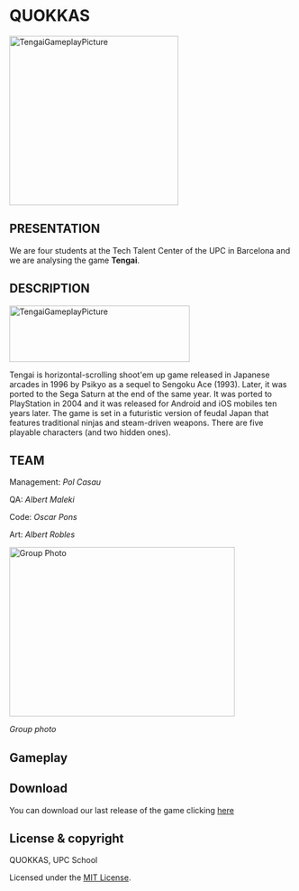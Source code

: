 # QUOKKAS

<img src="https://pbs.twimg.com/media/DXx4h0xWAAAiKg5.png" alt="TengaiGameplayPicture" width="300" height="300">

## PRESENTATION

We are four students at the Tech Talent Center of the UPC in Barcelona and we are analysing the game **Tengai**. 

## DESCRIPTION

<img src="https://i.ytimg.com/vi/pl0iWFsP34Q/maxresdefault.jpg" alt="TengaiGameplayPicture" width="320" height="100">

Tengai is horizontal-scrolling shoot'em up game released in Japanese arcades in 1996 by Psikyo as a sequel to Sengoku Ace (1993). Later, it was ported to the Sega Saturn at the end of the same year. It was ported to PlayStation in 2004 and it was released for Android and iOS mobiles ten years later. The game is set in a futuristic version of feudal Japan that features traditional ninjas and steam-driven weapons. There are five playable characters (and two hidden ones).

## TEAM

Management: _Pol Casau_

QA: _Albert Maleki_

Code: _Oscar Pons_

Art: _Albert Robles_

<img src="https://github.com/Bullseye14/TENGAI-Project1/blob/master/WIKI/Quokkas.jpg" alt="Group Photo" width="400" height="300">

_Group photo_

## Gameplay

## Download

You can download our last release of the game clicking [here](https://github.com/Bullseye14/TENGAI-Project1/releases/tag/0.4.7)
## License & copyright

QUOKKAS, UPC School

Licensed under the [MIT License](https://github.com/Bullseye14/TENGAI-Project1/blob/master/LICENSE.md).

